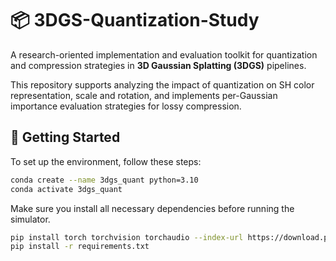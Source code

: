 # 📦 3DGS-Quantization-Study

A research-oriented implementation and evaluation toolkit for quantization and compression strategies in **3D Gaussian Splatting (3DGS)** pipelines.

This repository supports analyzing the impact of quantization on SH color representation, scale and rotation, and implements per-Gaussian importance evaluation strategies for lossy compression.

## 🚀 Getting Started

To set up the environment, follow these steps:
```bash
conda create --name 3dgs_quant python=3.10
conda activate 3dgs_quant
```
Make sure you install all necessary dependencies before running the simulator.
```bash
pip install torch torchvision torchaudio --index-url https://download.pytorch.org/whl/cu118
pip install -r requirements.txt
```
